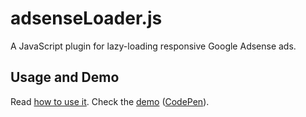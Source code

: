 # adsenseLoader.js
A JavaScript plugin for lazy-loading responsive Google Adsense ads.

## Usage and Demo
Read [how to use it](https://css-tricks.com/lazy-loading-responsive-adsense-ads).
Check the [demo](https://osvaldas.info/examples/lazy-loading-responsive-adsense-ads/) ([CodePen](http://codepen.io/osvaldas/pen/XNmNQN)).